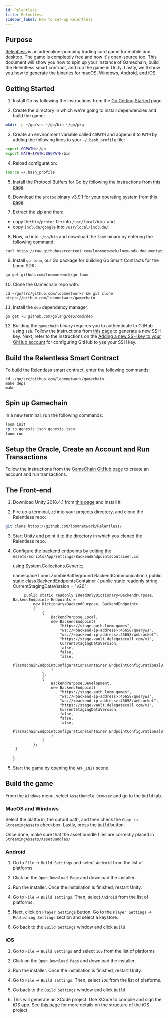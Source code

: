 ```yaml
---
id: Relentless
title: Relentless
sidebar_label: How to set-up Relentless
---
```


## Purpose

[Relentless](https://loom.games/en/) is an adrenaline-pumping trading card game for mobile and desktop. The game is completely free and now it's open-source too. This document will show you how to spin up your instance of Gamechain, build the Relentless smart contract, and run the game in Unity. Lastly, we'll show you how to generate the binaries for macOS, Windows, Android, and iOS.

## Getting Started

1. Install Go by following the instructions from the [Go Getting Started](https://golang.org/doc/install) page.

2. Create the directory in which we're going to install dependencies and build the game:

```bash
mkdir -p ~/go/src ~/go/bin ~/go/pkg
```

3. Create an environment variable called `GOPATH` and append it to `PATH` by adding the following lines to your `~/.bash_profile` file:

```bash
export GOPATH=~/go
export PATH=$PATH:$GOPATH/bin
```

4. Reload configuration:

```bash
source ~/.bash_profile
```

5. Install the Protocol Buffers for Go by following the instructions from [this page](https://github.com/gogo/protobuf).

6. Download the `protoc` binary v3.9.1 for your operating system from [this page](https://github.com/protocolbuffers/protobuf/releases`).

7. Extract the zip and then:
    
 - copy the `bin/protoc` file into `/usr/local/bin/` and 
 - copy `include/google` into `/usr/local/include/`.
8. Now, cd into `~/go/bin` and download the `loom` binary by entering the following command:

```bash
curl https://raw.githubusercontent.com/loomnetwork/loom-sdk-documentation/master/scripts/get_loom.sh | sh
```

9. Install `go-loom`, our Go package for building Go Smart Contracts for the Loom SDK:

```bash
go get github.com/loomnetwork/go-loom
```

10. Clone the Gamechain repo with:

```text
cd ~/go/src/github.com/loomnetwork/ && git clone https://github.com/loomnetwork/gamechain
```

11. Install the `dep` dependency manager:

```text
go get -u github.com/golang/dep/cmd/dep
```

12. Building the `gamechain` binary requires you to authenticate to GitHub using `ssh`. Follow the instructions from [this page](https://help.github.com/en/articles/generating-a-new-ssh-key-and-adding-it-to-the-ssh-agent) to generate a new SSH key. Next, refer to the instructions on the [Adding a new SSH key to your GitHub account](https://help.github.com/en/articles/adding-a-new-ssh-key-to-your-github-account) for configuring GitHub to yse your SSH key.

## Build the Relentless Smart Contract

To build the Relentless smart contract, enter the following commands:

```text
cd ~/go/src/github.com/loomnetwork/gamechain
make deps
make
```

## Spin up Gamechain

In a new terminal, run the following commands:

```bash
loom init
cp zb.genesis.json genesis.json
loom run
```

## Setup the Oracle, Create an Account and Run Transactions

Follow the instructions from the [GameChain GitHub page](https://github.com/loomnetwork/gamechain#creating-account-and-running-transactions) to create an account and run transactions.

## The Front-end

1. Download Unity 2018.4.1 from [this page](https://unity3d.com/get-unity/download/archive) and install it

2. Fire up a terminal, `cd` into your projects directory, and clone the Relentless repo:

```bash
git clone https://github.com/loomnetwork/Relentless/
```

3. Start Unity and point it to the directory in which you cloned the Relentless repo.

4. Configure the backend endpoints by editing the `Assets/Scripts/App/Settings/BackendEndpointsContainer.cs`:

    using System.Collections.Generic;
    
    namespace Loom.ZombieBattleground.BackendCommunication
    {
        public static class BackendEndpointsContainer
        {
            public static readonly string CurrentStagingDataVersion = "v26";
    
            public static readonly IReadOnlyDictionary<BackendPurpose, BackendEndpoint> Endpoints =
                new Dictionary<BackendPurpose, BackendEndpoint>
                {
                    {
                        BackendPurpose.Local,
                        new BackendEndpoint(
                            "https://stage-auth.loom.games",
                            "ws://<backend-ip-address>:46658/queryws",
                            "ws://<backend-ip-address>:46658/websocket",
                            "https://stage-vault.delegatecall.com/v1",
                            CurrentStagingDataVersion,
                            false,
                            false,
                            false,
                            PlasmachainEndpointConfigurationsContainer.EndpointConfigurations[BackendPurpose.Staging]
                        )
                    },
                    {
                        BackendPurpose.Development,
                        new BackendEndpoint(
                            "https://stage-auth.loom.games",
                            "ws://<backend-ip-address>:46658/queryws",
                            "ws://<backend-ip-address>:46658/websocket",
                            "https://stage-vault.delegatecall.com/v1",
                            CurrentStagingDataVersion,
                            false,
                            false,
                            false,
                            PlasmachainEndpointConfigurationsContainer.EndpointConfigurations[BackendPurpose.Staging]
                        )
                    }
                };
        }
    }
    

5. Start the game by opening the `APP_INIT` scene.

## Build the game

From the `Windows` menu, select `AssetBundle Browser` and go to the `Build` tab.

### MacOS and Windows

Select the platform, the output path, and then check the `Copy to StreamingAssets` checkbox. Lastly, press the `Build` button.

Once done, make sure that the asset bundle files are correctly placed in `StreamingAssets/AssetBundles/`

### Android

1. Go to `File` -> `Build Settings` and select `Android` from the list of platforms

2. Click on the `Open Download Page` and download the installer.

3. Run the installer. Once the installation is finished, restart Unity.

4. Go to `File` -> `Build settings`. Then, select `Android` from the list of platforms.

5. Next, click on `Player Settings` button. Go to the `Player Settings` -> `Publishing Settings` section and select a keystore.

6. Go back to the `Build Settings` window and click `Build`

### iOS

1. Go to `File` -> `Build Settings` and select `iOS` from the list of platforms

2. Click on the `Open Download Page` and download the installer.

3. Run the installer. Once the installation is finished, restart Unity.

4. Go to `File` -> `Build settings`. Then, select `iOs` from the list of platforms.

5. Go back to the `Build Settings` window and click `Build`

6. This will generate an XCode project. Use XCode to compile and sign the iOS app. See [this page](https://docs.unity3d.com/Manual/StructureOfXcodeProject.html) for more details on the structure of the iOS project.